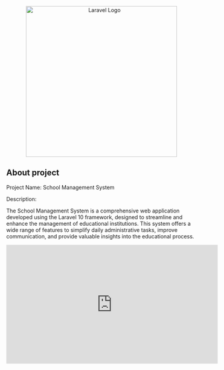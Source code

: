 
<p align="center"><a href="https://laravel.com" target="_blank"><img src="https://raw.githubusercontent.com/laravel/art/master/logo-lockup/5%20SVG/2%20CMYK/1%20Full%20Color/laravel-logolockup-cmyk-red.svg" width="400" alt="Laravel Logo"></a></p>



## About project
Project Name: School Management System

Description:

The School Management System is a comprehensive web application developed using the Laravel 10 framework, designed to streamline and enhance the management of educational institutions.
This system offers a wide range of features to simplify daily administrative tasks, improve communication, and provide valuable insights into the educational process.

<iframe width="560" height="315" src="https://www.youtube.com/embed/AIlJMjePNfU?si=mSdHRJJSTQG5cr_j" title="YouTube video player" frameborder="0" allow="accelerometer; autoplay; clipboard-write; encrypted-media; gyroscope; picture-in-picture; web-share" allowfullscreen></iframe>


